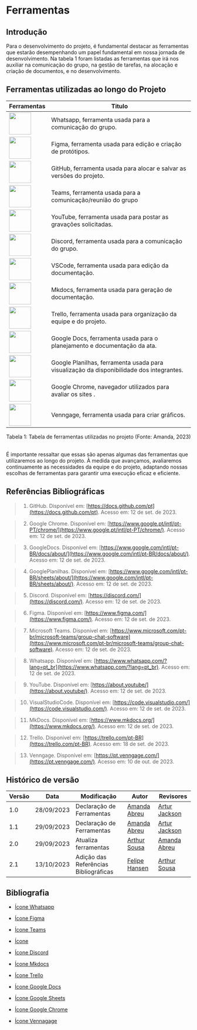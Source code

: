 # Ferramentas

## Introdução

Para o desenvolvimento do projeto, é fundamental destacar as ferramentas que estarão desempenhando um papel fundamental em nossa jornada de desenvolvimento. Na tabela 1 foram listadas as ferramentas que irá nos auxiliar na comunicação do grupo, na gestão de tarefas, na alocação e criação de documentos, e no desenvolvimento.

## Ferramentas utilizadas ao longo do Projeto

| Ferramentas   | Titulo                |
|--------------|-----------------------|
| <img src="https://i.pinimg.com/564x/e6/85/55/e685555d3879dd2407d668086ee7208a.jpg" width=60>   | Whatsapp, ferramenta usada para a comunicação do grupo. |
| <img src="https://i.pinimg.com/564x/17/06/c9/1706c9f16bd08eb5e03f1df3e0a94a1c.jpg" width=60>   | Figma, ferramenta usada para edição e criação de protótipos. |
| <img src="https://i.pinimg.com/564x/f9/a6/12/f9a6129b0d10fd385e85a8cc50e25e15.jpg" width=60>   | GitHub, ferramenta usada para alocar e salvar as versões do projeto. |
| <img src="https://i.pinimg.com/564x/7f/2d/ec/7f2deca4b7b1b4821d04bc274f6d5952.jpg" width=60>   | Teams, ferramenta usada para a comunicação/reunião do grupo |
| <img src="https://i.pinimg.com/564x/9c/d5/00/9cd500ccd6f558737c0d7f40773ec592.jpg" width=60>   | YouTube, ferramenta usada para postar as gravações solicitadas. |
| <img src="https://i.pinimg.com/736x/3c/01/4a/3c014a1bf0cd1f1f2afe8f1d777c3f7a.jpg" width=60>   | Discord, ferramenta usada para a comunicação do grupo. |
| <img src="https://i.pinimg.com/564x/60/b9/04/60b904c289a5efab59301fbede03dc84.jpg" width=60>   | VSCode, ferramenta usada para edição da documentação. |
| <img src="https://gdm-catalog-fmapi-prod.imgix.net/ProductLogo/37521c65-4bd8-44fb-ac25-f80bbe193828.png?auto=format,compress&size=150" width=60>   | Mkdocs, ferramenta usada para geração de documentação. |
| <img src="https://cdn.icon-icons.com/icons2/2415/PNG/512/trello_plain_logo_icon_146319.png" width=60>   | Trello, ferramenta usada para organização da equipe e do projeto. |
| <img src="https://upload.wikimedia.org/wikipedia/commons/thumb/0/01/Google_Docs_logo_%282014-2020%29.svg/47px-Google_Docs_logo_%282014-2020%29.svg.png?20220322143607" width=60>   | Google Docs, ferramenta usada para o planejamento e documentação da ata. |
| <img src="https://upload.wikimedia.org/wikipedia/commons/3/30/Google_Sheets_logo_%282014-2020%29.svg" width=60>   | Google Planilhas, ferramenta usada para visualização da disponibilidade dos integrantes. |
| <img src="https://upload.wikimedia.org/wikipedia/commons/e/e1/Google_Chrome_icon_%28February_2022%29.svg" width=60>   | Google Chrome, navegador utilizados para avaliar os sites . |
| <img src="https://infograph.venngage.com/media/v2_img/logo_blue.svg" width=60>   | Venngage, ferramenta usada para criar gráficos. |

<div style= "text-align: center">
    <p>Tabela 1: Tabela de ferramentas utilizadas no projeto (Fonte: Amanda, 2023)</p> 
</div>
<br>
É importante ressaltar que essas são apenas algumas das ferramentas que utilizaremos ao longo do projeto. À medida que avançamos, avaliaremos continuamente as necessidades da equipe e do projeto, adaptando nossas escolhas de ferramentas para garantir uma execução eficaz e eficiente.

## Referências Bibliográficas

>1. GitHub. Disponível em: [https://docs.github.com/pt](https://docs.github.com/pt). Acesso em: 12 de set. de 2023.

>2. Google Chrome. Disponível em: [https://www.google.pt/intl/pt-PT/chrome/](https://www.google.pt/intl/pt-PT/chrome/). Acesso em: 12 de set. de 2023.

>3. GoogleDocs. Disponível em: [https://www.google.com/intl/pt-BR/docs/about/](https://www.google.com/intl/pt-BR/docs/about/). Acesso em: 12 de set. de 2023.

>4. GooglePlanilhas. Disponível em: [https://www.google.com/intl/pt-BR/sheets/about/](https://www.google.com/intl/pt-BR/sheets/about/). Acesso em: 12 de set. de 2023.

>5. Discord. Disponível em: [https://discord.com/](https://discord.com/). Acesso em: 12 de set. de 2023.

>6. Figma. Disponível em: [https://www.figma.com/](https://www.figma.com/). Acesso em: 12 de set. de 2023.

>7. Microsoft Teams. Disponível em: [https://www.microsoft.com/pt-br/microsoft-teams/group-chat-software](https://www.microsoft.com/pt-br/microsoft-teams/group-chat-software). Acesso em: 12 de set. de 2023.

>8. Whatsapp. Disponível em: [https://www.whatsapp.com/?lang=pt_br](https://www.whatsapp.com/?lang=pt_br). Acesso em: 12 de set. de 2023.

>9. YouTube. Disponível em: [https://about.youtube/](https://about.youtube/). Acesso em: 12 de set. de 2023.

>10. VisualStudioCode. Disponível em: [https://code.visualstudio.com/](https://code.visualstudio.com/). Acesso em: 12 de set. de 2023.

>11. MkDocs. Disponível em: [https://www.mkdocs.org/](https://www.mkdocs.org/). Acesso em: 12 de set. de 2023.

>12. Trello. Disponível em: [https://trello.com/pt-BR](https://trello.com/pt-BR). Acesso em: 18 de set. de 2023.

>13. Venngage. Disponível em: [https://pt.venngage.com/](https://pt.venngage.com/). Acesso em: 10 de out. de 2023.


## Histórico de versão

| Versão | Data       | Modificação                             | Autor                         | Revisores                         |
| ------ | ---------- | --------------------------------------- | ----------------------------- |-----------------------------------|
|    1.0   |   28/09/2023   |   Declaração de Ferramentas | [Amanda Abreu](https://github.com/Amandaaaaabreu) | [Artur Jackson](https://github.com/artur-jack) |
|    1.1   |   29/09/2023   |   Declaração de Ferramentas | [Amanda Abreu](https://github.com/Amandaaaaabreu) | [Artur Jackson](https://github.com/artur-jack) |
|    2.0   |   29/09/2023   |   Atualiza ferramentas | [Arthur Sousa](https://github.com/arthurrsousa) | [Amanda Abreu](https://github.com/Amandaaaaabreu) |
|    2.1   |   13/10/2023   |   Adição das Referências Bibliográficas | [Felipe Hansen](https://github.com/FHansen98) | [Arthur Sousa](https://github.com/arthurrsousa) |


## Bibliografia

* [Ícone Whatsapp](https://i.pinimg.com/564x/e6/85/55/e685555d3879dd2407d668086ee7208a.jpg)

* [Ícone Figma](https://i.pinimg.com/564x/17/06/c9/1706c9f16bd08eb5e03f1df3e0a94a1c.jpg)

* [Ícone Teams](https://i.pinimg.com/564x/7f/2d/ec/7f2deca4b7b1b4821d04bc274f6d5952.jpg)

* [Ícone](https://i.pinimg.com/564x/7f/2d/ec/7f2deca4b7b1b4821d04bc274f6d5952.jpg)

* [Ícone Discord](https://i.pinimg.com/736x/3c/01/4a/3c014a1bf0cd1f1f2afe8f1d777c3f7a.jpg)

* [Ícone Mkdocs](https://gdm-catalog-fmapi-prod.imgix.net/ProductLogo/37521c65-4bd8-44fb-ac25-f80bbe193828.png?auto=format,compress&size=150)

* [Ícone Trello](https://logosmarcas.net/wp-content/uploads/2021/03/Trello-Logo.png)

* [Ícone Google Docs](https://1000logos.net/wp-content/uploads/2023/01/Google-Docs-logo.png)

* [Ícone Google Sheets](https://upload.wikimedia.org/wikipedia/commons/3/30/Google_Sheets_logo_%282014-2020%29.svg)

* [Ícone Google Chrome](https://upload.wikimedia.org/wikipedia/commons/e/e1/Google_Chrome_icon_%28February_2022%29.svg)

* [Ícone Vennagage](https://infograph.venngage.com/infographics)